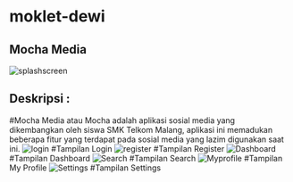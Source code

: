 # moklet-dewi
## Mocha Media
![splashscreen](https://github.com/SMKCoding2019/moklet-dewi/blob/master/Moca/splashscreen.PNG?raw=true)
## Deskripsi :
#Mocha Media atau Mocha adalah aplikasi sosial media yang dikembangkan oleh siswa SMK Telkom Malang,
aplikasi ini memadukan beberapa fitur yang terdapat pada sosial media yang lazim digunakan saat ini.
![login](https://github.com/SMKCoding2019/moklet-dewi/blob/master/Moca/Login.PNG?raw=true)
#Tampilan Login
![register](https://github.com/SMKCoding2019/moklet-dewi/blob/master/Moca/register.PNG?raw=true)
#Tampilan Register
![Dashboard](https://github.com/SMKCoding2019/moklet-dewi/blob/master/Moca/Dashboard.jpeg)
#Tampilan Dashboard
![Search](https://github.com/SMKCoding2019/moklet-dewi/blob/master/Moca/Search.jpeg)
#Tampilan Search
![Myprofile](https://github.com/SMKCoding2019/moklet-dewi/blob/master/Moca/MyProfile.jpeg)
#Tampilan My Profile
![Settings](https://github.com/SMKCoding2019/moklet-dewi/blob/master/Moca/Settings.jpeg)
#Tampilan Settings
